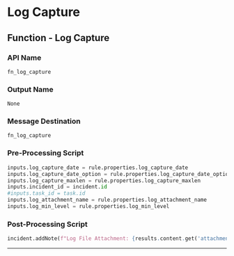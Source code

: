 <!--
    DO NOT MANUALLY EDIT THIS FILE
    THIS FILE IS AUTOMATICALLY GENERATED WITH resilient-sdk codegen
    Generated with resilient-sdk v51.0.5.0.1475
-->

# Log Capture

## Function - Log Capture

### API Name
`fn_log_capture`

### Output Name
`None`

### Message Destination
`fn_log_capture`

### Pre-Processing Script
```python
inputs.log_capture_date = rule.properties.log_capture_date
inputs.log_capture_date_option = rule.properties.log_capture_date_option
inputs.log_capture_maxlen = rule.properties.log_capture_maxlen
inputs.incident_id = incident.id
#inputs.task_id = task.id
inputs.log_attachment_name = rule.properties.log_attachment_name
inputs.log_min_level = rule.properties.log_min_level
```

### Post-Processing Script
```python
incident.addNote(f"Log File Attachment: {results.content.get('attachment_name')}\n# of Lines: {results.content.get('num_of_lines')}")
```

---

